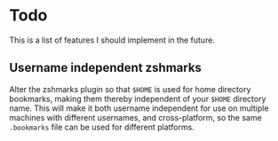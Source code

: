 # Todo

This is a list of features I should implement in the future.

## Username independent zshmarks

Alter the zshmarks plugin so that `$HOME` is used for home directory bookmarks, making them thereby independent of your `$HOME` directory name. This will make it both username independent for use on multiple machines with different usernames, and cross-platform, so the same `.bookmarks` file can be used for different platforms.
